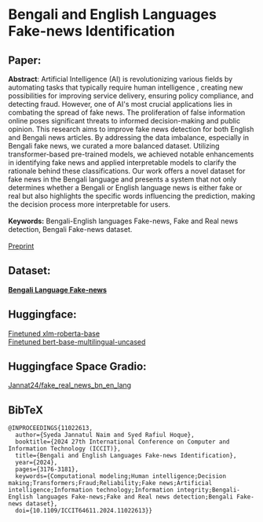 # Bengali and English Languages Fake-news Identification
## Paper:
**Abstract**: Artificial Intelligence (AI) is revolutionizing various fields by automating tasks that typically require human intelligence , creating new possibilities for improving service delivery, ensuring policy compliance, and detecting fraud. However, one of AI's most crucial applications lies in combating the spread of fake news. The proliferation of false information online poses significant threats to informed decision-making and public opinion. This research aims to improve fake news detection for both English and Bengali news articles. By addressing the data imbalance, especially in Bengali fake news, we curated a more balanced dataset. Utilizing transformer-based pre-trained models, we achieved notable enhancements in identifying fake news and applied interpretable models to clarify the rationale behind these classifications. Our work offers a novel dataset for fake news in the Bengali language and presents a system that not only determines whether a Bengali or English language news is either fake or real but also highlights the specific words influencing the prediction, making the decision process more interpretable for users.
<br/><br/>
**Keywords:** Bengali-English languages Fake-news, Fake and Real news detection, Bengali Fake-news dataset.
<br/><br/>
[Preprint](https://www.researchgate.net/publication/386571873_Bengali_and_English_Languages_Fake-news_Identification)<br/>

## Dataset:
[**Bengali Language Fake-news**](https://www.kaggle.com/datasets/syedajannatulnaim/bengali-language-fake-news)
<br/>

## Huggingface:
[Finetuned xlm-roberta-base](https://huggingface.co/Jannat24/finetuned_xlmroberta_fakenews_bn_en_lang) <br/>
[Finetuned bert-base-multilingual-uncased](https://huggingface.co/Jannat24/finetuned_mbert_fakenews_bn_en_lang) <br/>


## Huggingface Space Gradio:
[Jannat24/fake_real_news_bn_en_lang](https://huggingface.co/spaces/Jannat24/fake_real_news_bn_en_lang) <br/>

## BibTeX

```
@INPROCEEDINGS{11022613,
  author={Syeda Jannatul Naim and Syed Rafiul Hoque},
  booktitle={2024 27th International Conference on Computer and Information Technology (ICCIT)}, 
  title={Bengali and English Languages Fake-news Identification}, 
  year={2024},
  pages={3176-3181},
  keywords={Computational modeling;Human intelligence;Decision making;Transformers;Fraud;Reliability;Fake news;Artificial intelligence;Information technology;Information integrity;Bengali-English languages Fake-news;Fake and Real news detection;Bengali Fake-news dataset},
  doi={10.1109/ICCIT64611.2024.11022613}}

```
